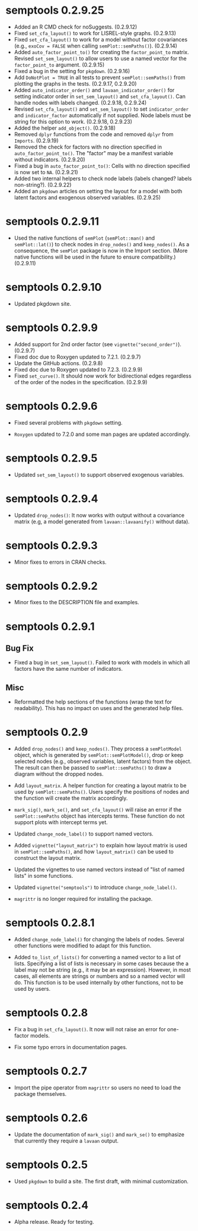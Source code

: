 # semptools 0.2.9.25

- Added an R CMD check for noSuggests. (0.2.9.12)
- Fixed `set_cfa_layout()` to work for
  LISREL-style graphs. (0.2.9.13)
- Fixed `set_cfa_layout()` to work for
  a model without factor covariances
  (e.g., `exoCov = FALSE` when calling
  `semPlot::semPaths()`). (0.2.9.14)
- Added `auto_factor_point_to()` for
  creating the `factor_point_to` matrix.
  Revised `set_sem_layout()` to allow
  users to use a named vector for
  the `factor_point_to` argument. (0.2.9.15)
- Fixed a bug in the setting for `pkgdown`. (0.2.9.16)
- Add `DoNotPlot = TRUE` in all tests to
  prevent `semPlot::semPaths()` from
  plotting the graphs in the tests. (0.2.9.17, 0.2.9.20)
- Added `auto_indicator_order()` and
  `lavaan_indicator_order()` for setting
  indicator order in `set_sem_layout()`
  and `set_cfa_layout()`. Can handle
  nodes with labels changed. (0.2.9.18, 0.2.9.24)
- Revised `set_cfa_layout()` and
  `set_sem_layout()` to set
  `indicator_order` and
  `indicator_factor` automatically if
  not supplied. Node labels must be
  string for this option to work. (0.2.9.18, 0.2.9.23)
- Added the helper `add_object()`. (0.2.9.18)
- Removed `dplyr` functions from the code
  and removed `dplyr` from `Imports`. (0.2.9.19)
- Removed the check for factors with
  no direction specified in `auto_factor_point_to()`.
  The "factor" may be a manifest variable without
  indicators. (0.2.9.20)
- Fixed a bug in `auto_factor_point_to()`:
  Cells with no direction specified is now
  set to `NA`. (0.2.9.21)
- Added two internal helpers to check
  node labels (labels changed?
  labels non-string?). (0.2.9.22)
- Added an `pkgdown` articles on setting
  the layout for a model with both latent
  factors and exogenous observed variables. (0.2.9.25)


# semptools 0.2.9.11

- Used the native functions of `semPlot` (`semPlot::man()` and `semPlot::lat()`)
  to check nodes in `drop_nodes()` and `keep_nodes()`. As a consequence,
  the `semPlot` package is now in the Import section. (More native functions
  will be used in the future to ensure compatibility.) (0.2.9.11)


# semptools 0.2.9.10

- Updated pkgdown site.

# semptools 0.2.9.9

- Added support for 2nd order factor (see `vignette("second_order")`). (0.2.9.7)
- Fixed doc due to Roxygen updated to 7.2.1. (0.2.9.7)
- Update the GitHub actions. (0.2.9.8)
- Fixed doc due to Roxygen updated to 7.2.3. (0.2.9.9)
- Fixed `set_curve()`. It should now work for bidirectional
  edges regardless of the order of the nodes in the specification. (0.2.9.9)

# semptools 0.2.9.6

- Fixed several problems with `pkgdown` setting.

- `Roxygen` updated to 7.2.0 and some man pages are updated accordingly.

# semptools 0.2.9.5

- Updated `set_sem_layout()` to support observed exogenous variables.

# semptools 0.2.9.4

- Updated `drop_nodes()`: It now works with output without a covariance matrix
  (e.g, a model generated from `lavaan::lavaanify()` without data).

# semptools 0.2.9.3

- Minor fixes to errors in CRAN checks.

# semptools 0.2.9.2

- Minor fixes to the DESCRIPTION file and examples.

# semptools 0.2.9.1

## Bug Fix

- Fixed a bug in `set_sem_layout()`. Failed to work with models in which all
factors have the same number of indicators.

## Misc

- Reformatted the help sections of the functions (wrap the text for readability).
  This has no impact on uses and the generated help files.

# semptools 0.2.9

- Added `drop_nodes()` and `keep_nodes()`. They process a `semPlotModel` object,
  which is generated by `semPlot::semPlotModel()`, drop or keep selected nodes
  (e.g., observed variables, latent factors) from the object. The result can
  then be passed to `semPlot::semPaths()` to draw a diagram without the dropped
  nodes.

- Add `layout_matrix`. A helper function for creating a layout matrix to be used
  by `semPlot::semPaths()`. Users specify the positions of nodes and the function
  will create the matrix accordingly.

- `mark_sig()`, `mark_se()`, and `set_cfa_layout()` will raise an error if the
  `semPlot::semPaths` object has intercepts terms. These function do not support
  plots with intercept terms yet.

- Updated `change_node_label()` to support named vectors.

- Added `vignette("layout_matrix")` to explain how layout matrix is used in
  `semPlot::semPaths()`, and how `layout_matrix()` can be used to construct the
   layout matrix.

- Updated the vignettes to use named vectors instead of "list of named lists"
  in some functions.

- Updated `vignette("semptools")` to introduce `change_node_label()`.

- `magrittr` is no longer required for installing the package.

# semptools 0.2.8.1

- Added `change_node_label()` for changing the labels of nodes. Several other functions
  were modified to adapt for this function.

- Added `to_list_of_lists()` for converting a named vector to a list of lists. Specifying
  a list of lists is necessary in some cases because the a label may not be string (e.g.,
  it may be an expression). However, in most cases, all elements are strings or numbers
  and so a named vector will do. This function is to be used internally by other functions,
  not to be used by users.

# semptools 0.2.8

- Fix a bug in `set_cfa_layout()`. It now will not raise an error for one-factor models.

- Fix some typo errors in documentation pages.

# semptools 0.2.7

- Import the pipe operator from `magrittr` so users no need to load the package themselves.

# semptools 0.2.6

- Update the documentation of `mark_sig()` and `mark_se()` to emphasize that
 currently they require a `lavaan` output.

# semptools 0.2.5

- Used `pkgdown` to build a site. The first draft, with minimal customization.

# semptools 0.2.4

- Alpha release. Ready for testing.
